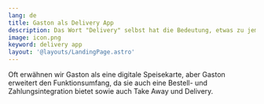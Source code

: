 ```yaml
---
lang: de
title: Gaston als Delivery App
description: Das Wort "Delivery" selbst hat die Bedeutung, etwas zu jemandem, zu transportieren, d.h. Pakete, Waren oder Briefe zuzustellen. Heutzutage wird das Wort Delivery fast automatisch mit der Lieferung von Speisen gleichgesetzt.
image: icon.png
keyword: delivery app
layout: '@layouts/LandingPage.astro'
---
```


Oft erwähnen wir Gaston als eine digitale Speisekarte, aber Gaston erweitert den Funktionsumfang, da sie auch eine Bestell- und Zahlungsintegration bietet sowie auch Take Away und Delivery.